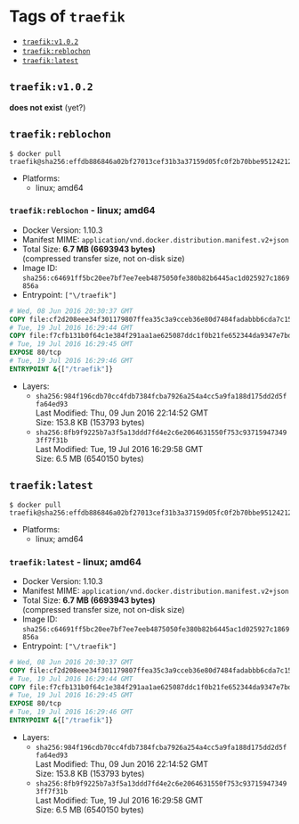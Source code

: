 <!-- THIS FILE IS GENERATED VIA '.template-helpers/generate-tag-details.pl' -->

# Tags of `traefik`

-	[`traefik:v1.0.2`](#traefikv102)
-	[`traefik:reblochon`](#traefikreblochon)
-	[`traefik:latest`](#traefiklatest)

## `traefik:v1.0.2`

**does not exist** (yet?)

## `traefik:reblochon`

```console
$ docker pull traefik@sha256:effdb886846a02bf27013cef31b3a37159d05fc0f2b70bbe951242122630a611
```

-	Platforms:
	-	linux; amd64

### `traefik:reblochon` - linux; amd64

-	Docker Version: 1.10.3
-	Manifest MIME: `application/vnd.docker.distribution.manifest.v2+json`
-	Total Size: **6.7 MB (6693943 bytes)**  
	(compressed transfer size, not on-disk size)
-	Image ID: `sha256:c64691ff5bc20ee7bf7ee7eeb4875050fe380b82b6445ac1d025927c1869856a`
-	Entrypoint: `["\/traefik"]`

```dockerfile
# Wed, 08 Jun 2016 20:30:37 GMT
COPY file:cf2d208eee34f301179807ffea35c3a9cceb36e80d7484fadabbb6cda7c15bfb in /etc/ssl/certs/
# Tue, 19 Jul 2016 16:29:44 GMT
COPY file:f7cfb131b0f64c1e384f291aa1ae625087ddc1f0b21fe652344da9347e7bdcc8 in /
# Tue, 19 Jul 2016 16:29:45 GMT
EXPOSE 80/tcp
# Tue, 19 Jul 2016 16:29:46 GMT
ENTRYPOINT &{["/traefik"]}
```

-	Layers:
	-	`sha256:984f196cdb70cc4fdb7384fcba7926a254a4cc5a9fa188d175dd2d5ffa64ed93`  
		Last Modified: Thu, 09 Jun 2016 22:14:52 GMT  
		Size: 153.8 KB (153793 bytes)
	-	`sha256:8fb9f9225b7a3f5a13ddd7fd4e2c6e2064631550f753c937159473493ff7f31b`  
		Last Modified: Tue, 19 Jul 2016 16:29:58 GMT  
		Size: 6.5 MB (6540150 bytes)

## `traefik:latest`

```console
$ docker pull traefik@sha256:effdb886846a02bf27013cef31b3a37159d05fc0f2b70bbe951242122630a611
```

-	Platforms:
	-	linux; amd64

### `traefik:latest` - linux; amd64

-	Docker Version: 1.10.3
-	Manifest MIME: `application/vnd.docker.distribution.manifest.v2+json`
-	Total Size: **6.7 MB (6693943 bytes)**  
	(compressed transfer size, not on-disk size)
-	Image ID: `sha256:c64691ff5bc20ee7bf7ee7eeb4875050fe380b82b6445ac1d025927c1869856a`
-	Entrypoint: `["\/traefik"]`

```dockerfile
# Wed, 08 Jun 2016 20:30:37 GMT
COPY file:cf2d208eee34f301179807ffea35c3a9cceb36e80d7484fadabbb6cda7c15bfb in /etc/ssl/certs/
# Tue, 19 Jul 2016 16:29:44 GMT
COPY file:f7cfb131b0f64c1e384f291aa1ae625087ddc1f0b21fe652344da9347e7bdcc8 in /
# Tue, 19 Jul 2016 16:29:45 GMT
EXPOSE 80/tcp
# Tue, 19 Jul 2016 16:29:46 GMT
ENTRYPOINT &{["/traefik"]}
```

-	Layers:
	-	`sha256:984f196cdb70cc4fdb7384fcba7926a254a4cc5a9fa188d175dd2d5ffa64ed93`  
		Last Modified: Thu, 09 Jun 2016 22:14:52 GMT  
		Size: 153.8 KB (153793 bytes)
	-	`sha256:8fb9f9225b7a3f5a13ddd7fd4e2c6e2064631550f753c937159473493ff7f31b`  
		Last Modified: Tue, 19 Jul 2016 16:29:58 GMT  
		Size: 6.5 MB (6540150 bytes)
